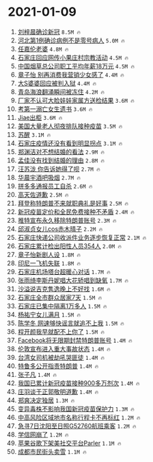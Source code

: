 # 2021-01-09

1. [刘梓晨确诊新冠](https://s.weibo.com/weibo?q=%E5%88%98%E6%A2%93%E6%99%A8%E7%A1%AE%E8%AF%8A%E6%96%B0%E5%86%A0&Refer=top) `8.5M 🔥`
1. [河北第1例确诊病例不是零号病人](https://s.weibo.com/weibo?q=%23%E6%B2%B3%E5%8C%97%E7%AC%AC1%E4%BE%8B%E7%A1%AE%E8%AF%8A%E7%97%85%E4%BE%8B%E4%B8%8D%E6%98%AF%E9%9B%B6%E5%8F%B7%E7%97%85%E4%BA%BA%23&Refer=top) `5.0M 🔥`
1. [任嘉伦老婆](https://s.weibo.com/weibo?q=%E4%BB%BB%E5%98%89%E4%BC%A6%E8%80%81%E5%A9%86&Refer=top) `4.8M 🔥`
1. [石家庄回应网传小果庄村宗教活动](https://s.weibo.com/weibo?q=%23%E7%9F%B3%E5%AE%B6%E5%BA%84%E5%9B%9E%E5%BA%94%E7%BD%91%E4%BC%A0%E5%B0%8F%E6%9E%9C%E5%BA%84%E6%9D%91%E5%AE%97%E6%95%99%E6%B4%BB%E5%8A%A8%23&Refer=top) `4.5M 🔥`
1. [中国烟草总公司职工平均年薪18万元](https://s.weibo.com/weibo?q=%23%E4%B8%AD%E5%9B%BD%E7%83%9F%E8%8D%89%E6%80%BB%E5%85%AC%E5%8F%B8%E8%81%8C%E5%B7%A5%E5%B9%B3%E5%9D%87%E5%B9%B4%E8%96%AA18%E4%B8%87%E5%85%83%23&Refer=top) `4.5M 🔥`
1. [章子怡 别再消费我营销少女感了](https://s.weibo.com/weibo?q=%E7%AB%A0%E5%AD%90%E6%80%A1%20%E5%88%AB%E5%86%8D%E6%B6%88%E8%B4%B9%E6%88%91%E8%90%A5%E9%94%80%E5%B0%91%E5%A5%B3%E6%84%9F%E4%BA%86&Refer=top) `4.4M 🔥`
1. [大S婆婆回应被判入狱](https://s.weibo.com/weibo?q=%E5%A4%A7S%E5%A9%86%E5%A9%86%E5%9B%9E%E5%BA%94%E8%A2%AB%E5%88%A4%E5%85%A5%E7%8B%B1&Refer=top) `4.4M 🔥`
1. [青岛海浪翻涌瞬间被冻住](https://s.weibo.com/weibo?q=%23%E9%9D%92%E5%B2%9B%E6%B5%B7%E6%B5%AA%E7%BF%BB%E6%B6%8C%E7%9E%AC%E9%97%B4%E8%A2%AB%E5%86%BB%E4%BD%8F%23&Refer=top) `4.2M 🔥`
1. [厂家不认可大脸娃娃家属方送检结果](https://s.weibo.com/weibo?q=%23%E5%8E%82%E5%AE%B6%E4%B8%8D%E8%AE%A4%E5%8F%AF%E5%A4%A7%E8%84%B8%E5%A8%83%E5%A8%83%E5%AE%B6%E5%B1%9E%E6%96%B9%E9%80%81%E6%A3%80%E7%BB%93%E6%9E%9C%23&Refer=top) `3.6M 🔥`
1. [考第一溺亡女生遗书](https://s.weibo.com/weibo?q=%23%E8%80%83%E7%AC%AC%E4%B8%80%E6%BA%BA%E4%BA%A1%E5%A5%B3%E7%94%9F%E9%81%97%E4%B9%A6%23&Refer=top) `3.6M 🔥`
1. [Jiae出柜](https://s.weibo.com/weibo?q=%23Jiae%E5%87%BA%E6%9F%9C%23&Refer=top) `3.6M 🔥`
1. [美国大量老人彻夜排队接种疫苗](https://s.weibo.com/weibo?q=%E7%BE%8E%E5%9B%BD%E5%A4%A7%E9%87%8F%E8%80%81%E4%BA%BA%E5%BD%BB%E5%A4%9C%E6%8E%92%E9%98%9F%E6%8E%A5%E7%A7%8D%E7%96%AB%E8%8B%97&Refer=top) `3.5M 🔥`
1. [苏醒](https://s.weibo.com/weibo?q=%E8%8B%8F%E9%86%92&Refer=top) `3.1M 🔥`
1. [石家庄疫情还没有看到明显拐点](https://s.weibo.com/weibo?q=%23%E7%9F%B3%E5%AE%B6%E5%BA%84%E7%96%AB%E6%83%85%E8%BF%98%E6%B2%A1%E6%9C%89%E7%9C%8B%E5%88%B0%E6%98%8E%E6%98%BE%E6%8B%90%E7%82%B9%23&Refer=top) `3.1M 🔥`
1. [郑渊洁对不想结婚的看法](https://s.weibo.com/weibo?q=%23%E9%83%91%E6%B8%8A%E6%B4%81%E5%AF%B9%E4%B8%8D%E6%83%B3%E7%BB%93%E5%A9%9A%E7%9A%84%E7%9C%8B%E6%B3%95%23&Refer=top) `2.9M 🔥`
1. [孟佳没有找到结婚的理由](https://s.weibo.com/weibo?q=%23%E5%AD%9F%E4%BD%B3%E6%B2%A1%E6%9C%89%E6%89%BE%E5%88%B0%E7%BB%93%E5%A9%9A%E7%9A%84%E7%90%86%E7%94%B1%23&Refer=top) `2.8M 🔥`
1. [汪苏泷 你告诉她得了呗](https://s.weibo.com/weibo?q=%E6%B1%AA%E8%8B%8F%E6%B3%B7%20%E4%BD%A0%E5%91%8A%E8%AF%89%E5%A5%B9%E5%BE%97%E4%BA%86%E5%91%97&Refer=top) `2.7M 🔥`
1. [华晨宇酒吧吸烟](https://s.weibo.com/weibo?q=%23%E5%8D%8E%E6%99%A8%E5%AE%87%E9%85%92%E5%90%A7%E5%90%B8%E7%83%9F%23&Refer=top) `2.7M 🔥`
1. [拼多多通报员工自杀](https://s.weibo.com/weibo?q=%E6%8B%BC%E5%A4%9A%E5%A4%9A%E9%80%9A%E6%8A%A5%E5%91%98%E5%B7%A5%E8%87%AA%E6%9D%80&Refer=top) `2.6M 🔥`
1. [高天佐道歉](https://s.weibo.com/weibo?q=%23%E9%AB%98%E5%A4%A9%E4%BD%90%E9%81%93%E6%AD%89%23&Refer=top) `2.5M 🔥`
1. [拜登称特朗普不来就职典礼是好事](https://s.weibo.com/weibo?q=%23%E6%8B%9C%E7%99%BB%E7%A7%B0%E7%89%B9%E6%9C%97%E6%99%AE%E4%B8%8D%E6%9D%A5%E5%B0%B1%E8%81%8C%E5%85%B8%E7%A4%BC%E6%98%AF%E5%A5%BD%E4%BA%8B%23&Refer=top) `2.5M 🔥`
1. [新冠疫苗定价和全民免费接种不矛盾](https://s.weibo.com/weibo?q=%23%E6%96%B0%E5%86%A0%E7%96%AB%E8%8B%97%E5%AE%9A%E4%BB%B7%E5%92%8C%E5%85%A8%E6%B0%91%E5%85%8D%E8%B4%B9%E6%8E%A5%E7%A7%8D%E4%B8%8D%E7%9F%9B%E7%9B%BE%23&Refer=top) `2.4M 🔥`
1. [推特宣布永久移除特朗普账号](https://s.weibo.com/weibo?q=%23%E6%8E%A8%E7%89%B9%E5%AE%A3%E5%B8%83%E6%B0%B8%E4%B9%85%E7%A7%BB%E9%99%A4%E7%89%B9%E6%9C%97%E6%99%AE%E8%B4%A6%E5%8F%B7%23&Refer=top) `2.3M 🔥`
1. [邱淑贞女儿cos赤木晴子](https://s.weibo.com/weibo?q=%E9%82%B1%E6%B7%91%E8%B4%9E%E5%A5%B3%E5%84%BFcos%E8%B5%A4%E6%9C%A8%E6%99%B4%E5%AD%90&Refer=top) `2.2M 🔥`
1. [石家庄快递公司收派件业务逐步恢复正常](https://s.weibo.com/weibo?q=%23%E7%9F%B3%E5%AE%B6%E5%BA%84%E5%BF%AB%E9%80%92%E5%85%AC%E5%8F%B8%E6%94%B6%E6%B4%BE%E4%BB%B6%E4%B8%9A%E5%8A%A1%E9%80%90%E6%AD%A5%E6%81%A2%E5%A4%8D%E6%AD%A3%E5%B8%B8%23&Refer=top) `2.1M 🔥`
1. [石家庄累计检出阳性人员354人](https://s.weibo.com/weibo?q=%23%E7%9F%B3%E5%AE%B6%E5%BA%84%E7%B4%AF%E8%AE%A1%E6%A3%80%E5%87%BA%E9%98%B3%E6%80%A7%E4%BA%BA%E5%91%98354%E4%BA%BA%23&Refer=top) `2.0M 🔥`
1. [章子怡新剧人设](https://s.weibo.com/weibo?q=%23%E7%AB%A0%E5%AD%90%E6%80%A1%E6%96%B0%E5%89%A7%E4%BA%BA%E8%AE%BE%23&Refer=top) `1.8M 🔥`
1. [印尼一飞机失联](https://s.weibo.com/weibo?q=%23%E5%8D%B0%E5%B0%BC%E4%B8%80%E9%A3%9E%E6%9C%BA%E5%A4%B1%E8%81%94%23&Refer=top) `1.8M 🔥`
1. [石家庄机场塔台超暖心对话](https://s.weibo.com/weibo?q=%23%E7%9F%B3%E5%AE%B6%E5%BA%84%E6%9C%BA%E5%9C%BA%E5%A1%94%E5%8F%B0%E8%B6%85%E6%9A%96%E5%BF%83%E5%AF%B9%E8%AF%9D%23&Refer=top) `1.7M 🔥`
1. [张雨绮李斯丹妮唱大花轿唱到缺氧](https://s.weibo.com/weibo?q=%23%E5%BC%A0%E9%9B%A8%E7%BB%AE%E6%9D%8E%E6%96%AF%E4%B8%B9%E5%A6%AE%E5%94%B1%E5%A4%A7%E8%8A%B1%E8%BD%BF%E5%94%B1%E5%88%B0%E7%BC%BA%E6%B0%A7%23&Refer=top) `1.7M 🔥`
1. [沙溢说吉克隽逸晚上不好找](https://s.weibo.com/weibo?q=%23%E6%B2%99%E6%BA%A2%E8%AF%B4%E5%90%89%E5%85%8B%E9%9A%BD%E9%80%B8%E6%99%9A%E4%B8%8A%E4%B8%8D%E5%A5%BD%E6%89%BE%23&Refer=top) `1.6M 🔥`
1. [石家庄全市群众居家7天](https://s.weibo.com/weibo?q=%E7%9F%B3%E5%AE%B6%E5%BA%84%E5%85%A8%E5%B8%82%E7%BE%A4%E4%BC%97%E5%B1%85%E5%AE%B67%E5%A4%A9&Refer=top) `1.5M 🔥`
1. [石家庄已集中隔离1万多人](https://s.weibo.com/weibo?q=%23%E7%9F%B3%E5%AE%B6%E5%BA%84%E5%B7%B2%E9%9B%86%E4%B8%AD%E9%9A%94%E7%A6%BB1%E4%B8%87%E5%A4%9A%E4%BA%BA%23&Refer=top) `1.5M 🔥`
1. [杨祐宁女儿满月](https://s.weibo.com/weibo?q=%23%E6%9D%A8%E7%A5%90%E5%AE%81%E5%A5%B3%E5%84%BF%E6%BB%A1%E6%9C%88%23&Refer=top) `1.5M 🔥`
1. [陈学冬 网速够快谣言就追不上我](https://s.weibo.com/weibo?q=%E9%99%88%E5%AD%A6%E5%86%AC%20%E7%BD%91%E9%80%9F%E5%A4%9F%E5%BF%AB%E8%B0%A3%E8%A8%80%E5%B0%B1%E8%BF%BD%E4%B8%8D%E4%B8%8A%E6%88%91&Refer=top) `1.5M 🔥`
1. [程开颜我早就配不上你了](https://s.weibo.com/weibo?q=%23%E7%A8%8B%E5%BC%80%E9%A2%9C%E6%88%91%E6%97%A9%E5%B0%B1%E9%85%8D%E4%B8%8D%E4%B8%8A%E4%BD%A0%E4%BA%86%23&Refer=top) `1.5M 🔥`
1. [Facebook将无限期封禁特朗普账号](https://s.weibo.com/weibo?q=%23Facebook%E5%B0%86%E6%97%A0%E9%99%90%E6%9C%9F%E5%B0%81%E7%A6%81%E7%89%B9%E6%9C%97%E6%99%AE%E8%B4%A6%E5%8F%B7%23&Refer=top) `1.4M 🔥`
1. [伦敦宣布进入重大事故状态](https://s.weibo.com/weibo?q=%23%E4%BC%A6%E6%95%A6%E5%AE%A3%E5%B8%83%E8%BF%9B%E5%85%A5%E9%87%8D%E5%A4%A7%E4%BA%8B%E6%95%85%E7%8A%B6%E6%80%81%23&Refer=top) `1.4M 🔥`
1. [台湾女司机被劫吼哭匪徒](https://s.weibo.com/weibo?q=%23%E5%8F%B0%E6%B9%BE%E5%A5%B3%E5%8F%B8%E6%9C%BA%E8%A2%AB%E5%8A%AB%E5%90%BC%E5%93%AD%E5%8C%AA%E5%BE%92%23&Refer=top) `1.4M 🔥`
1. [特鲁多公开指责特朗普](https://s.weibo.com/weibo?q=%23%E7%89%B9%E9%B2%81%E5%A4%9A%E5%85%AC%E5%BC%80%E6%8C%87%E8%B4%A3%E7%89%B9%E6%9C%97%E6%99%AE%23&Refer=top) `1.4M 🔥`
1. [张子凡](https://s.weibo.com/weibo?q=%E5%BC%A0%E5%AD%90%E5%87%A1&Refer=top) `1.4M 🔥`
1. [我国已累计新冠疫苗接种900多万剂次](https://s.weibo.com/weibo?q=%23%E6%88%91%E5%9B%BD%E5%B7%B2%E7%B4%AF%E8%AE%A1%E6%96%B0%E5%86%A0%E7%96%AB%E8%8B%97%E6%8E%A5%E7%A7%8D900%E5%A4%9A%E4%B8%87%E5%89%82%E6%AC%A1%23&Refer=top) `1.4M 🔥`
1. [庄羽谈于正郭敬明道歉](https://s.weibo.com/weibo?q=%E5%BA%84%E7%BE%BD%E8%B0%88%E4%BA%8E%E6%AD%A3%E9%83%AD%E6%95%AC%E6%98%8E%E9%81%93%E6%AD%89&Refer=top) `1.4M 🔥`
1. [郑爽决定独居](https://s.weibo.com/weibo?q=%23%E9%83%91%E7%88%BD%E5%86%B3%E5%AE%9A%E7%8B%AC%E5%B1%85%23&Refer=top) `1.3M 🔥`
1. [变异毒株不影响我国新冠疫苗保护力](https://s.weibo.com/weibo?q=%E5%8F%98%E5%BC%82%E6%AF%92%E6%A0%AA%E4%B8%8D%E5%BD%B1%E5%93%8D%E6%88%91%E5%9B%BD%E6%96%B0%E5%86%A0%E7%96%AB%E8%8B%97%E4%BF%9D%E6%8A%A4%E5%8A%9B&Refer=top) `1.3M 🔥`
1. [中高风险区域地市名称行程卡不再标红](https://s.weibo.com/weibo?q=%23%E4%B8%AD%E9%AB%98%E9%A3%8E%E9%99%A9%E5%8C%BA%E5%9F%9F%E5%9C%B0%E5%B8%82%E5%90%8D%E7%A7%B0%E8%A1%8C%E7%A8%8B%E5%8D%A1%E4%B8%8D%E5%86%8D%E6%A0%87%E7%BA%A2%23&Refer=top) `1.2M 🔥`
1. [急寻7日沈阳至日照G52760航班乘客](https://s.weibo.com/weibo?q=%23%E6%80%A5%E5%AF%BB7%E6%97%A5%E6%B2%88%E9%98%B3%E8%87%B3%E6%97%A5%E7%85%A7G52760%E8%88%AA%E7%8F%AD%E4%B9%98%E5%AE%A2%23&Refer=top) `1.2M 🔥`
1. [学信网崩了](https://s.weibo.com/weibo?q=%23%E5%AD%A6%E4%BF%A1%E7%BD%91%E5%B4%A9%E4%BA%86%23&Refer=top) `1.2M 🔥`
1. [苹果谷歌下架美社交平台Parler](https://s.weibo.com/weibo?q=%E8%8B%B9%E6%9E%9C%E8%B0%B7%E6%AD%8C%E4%B8%8B%E6%9E%B6%E7%BE%8E%E7%A4%BE%E4%BA%A4%E5%B9%B3%E5%8F%B0Parler&Refer=top) `1.1M 🔥`
1. [成都市民街头卖雪](https://s.weibo.com/weibo?q=%23%E6%88%90%E9%83%BD%E5%B8%82%E6%B0%91%E8%A1%97%E5%A4%B4%E5%8D%96%E9%9B%AA%23&Refer=top) `1.1M 🔥`
